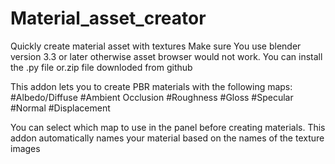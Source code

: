 # Material_asset_creator
Quickly create material asset with textures 
Make sure You use blender version 3.3 or later otherwise asset browser would not work.
You can install the .py file or.zip file downloded from github

This addon lets you to create PBR materials with the following maps:
#Albedo/Diffuse
#Ambient Occlusion
#Roughness
#Gloss
#Specular
#Normal
#Displacement

You can select which map to use in the panel before creating materials.
This addon automatically names your material based on the names of the texture images 
